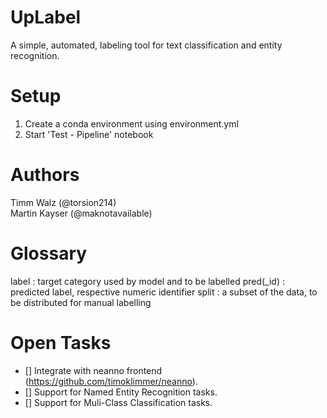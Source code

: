 # UpLabel
A simple, automated, labeling tool for text classification and entity recognition.

# Setup
1. Create a conda environment using environment.yml
2. Start 'Test - Pipeline' notebook

# Authors
Timm Walz (@torsion214)    
Martin Kayser (@maknotavailable)

# Glossary
label       : target category used by model and to be labelled
pred(_id)   : predicted label, respective numeric identifier
split       : a subset of the data, to be distributed for manual labelling

# Open Tasks
- [] Integrate with neanno frontend (https://github.com/timoklimmer/neanno).
- [] Support for Named Entity Recognition tasks.
- [] Support for Muli-Class Classification tasks.